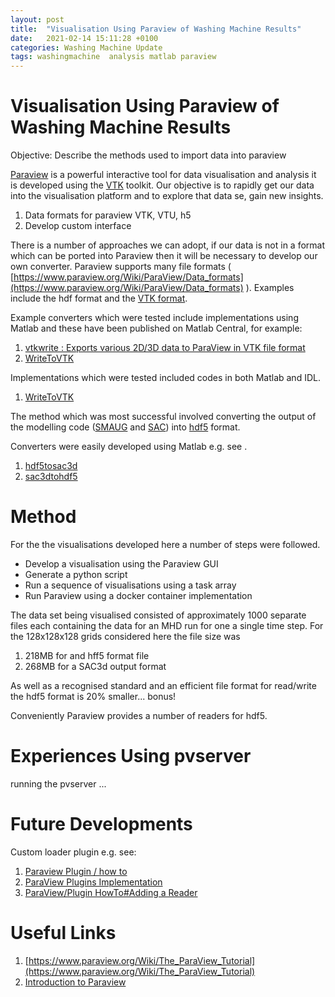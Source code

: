 ```yaml
---
layout: post
title:  "Visualisation Using Paraview of Washing Machine Results"
date:   2021-02-14 15:11:28 +0100
categories: Washing Machine Update
tags: washingmachine  analysis matlab paraview
---
```



# Visualisation Using Paraview of Washing Machine Results

Objective: Describe the methods used to import data into paraview

[Paraview](https://www.paraview.org/) is a powerful interactive tool for data visualisation and analysis it is developed using the [VTK](https://vtk.org/) toolkit. Our objective is to rapidly get our data into the visualisation platform and to explore that data se, gain new insights.

1. Data formats for paraview VTK, VTU, h5
2. Develop custom interface

There is a number of approaches we can adopt, if our data is not in a format which can be ported into Paraview then it will be necessary to develop our own converter. Paraview supports many file formats ( [https://www.paraview.org/Wiki/ParaView/Data_formats](https://www.paraview.org/Wiki/ParaView/Data_formats) ). Examples include the hdf format  and the [VTK format](https://vtk.org/wp-content/uploads/2015/04/file-formats.pdf).

Example converters which were tested include implementations using Matlab and these have been published on Matlab Central, for example:

1. [vtkwrite : Exports various 2D/3D data to ParaView in VTK file format](https://uk.mathworks.com/matlabcentral/fileexchange/47814-vtkwrite-exports-various-2d-3d-data-to-paraview-in-vtk-file-format)
2. [WriteToVTK](https://uk.mathworks.com/matlabcentral/fileexchange/23416-writetovtk)

Implementations which were tested included codes in both Matlab and IDL.
1. [WriteToVTK](https://github.com/mikeg64/solar/tree/master/matlab/readwriteconvert/vtk)

The method which was most successful involved converting the output of the modelling code ([SMAUG](http://solarwavetheory.blogspot.com/2015/12/a-quick-start-to-using-smaug.html) and [SAC](http://solarwavetheory.blogspot.com/search/label/SAC)) into [hdf5](http://solarwavetheory.blogspot.com/2015/02/data-standards-for-computational.html) format.

Converters were easily developed using Matlab e.g. see .
1. [hdf5tosac3d](https://github.com/mikeg64/smaug_wash/blob/master/matlab/hdf5_and_gdf/hdf5tosac3D.m)
2. [sac3dtohdf5](https://github.com/mikeg64/smaug_wash/blob/master/matlab/hdf5_and_gdf/sac3Dtohdf5.m)

# Method

For the the visualisations developed here a number of steps were followed.

* Develop a visualisation using the Paraview GUI
* Generate a python script
* Run a sequence  of visualisations using a task array 
* Run Paraview using a docker container implementation

The data set being visualised consisted of approximately 1000 separate files each containing the data for an MHD run for one a single time step. For the 128x128x128 grids considered here the file size was

1.  218MB for and hff5 format file
2.  268MB for a SAC3d output format

As well as a recognised standard and an efficient file format for read/write the hdf5 format is 20% smaller... bonus!

Conveniently Paraview provides a number of readers for hdf5.





# Experiences Using pvserver

running the pvserver ...




# Future Developments

Custom loader plugin e.g. see:
1. [Paraview Plugin / how to](https://www.paraview.org/Wiki/ParaView/Plugin_HowTo)
2. [ParaView Plugins Implementation](https://www.paraview.org/ParaView/index.php/ParaView_Plugins_Implementation)
3. [ParaView/Plugin HowTo#Adding a Reader ](https://www.paraview.org/Wiki/ParaView/Plugin_HowTo#Adding_a_Reader)

# Useful Links

1. [https://www.paraview.org/Wiki/The_ParaView_Tutorial](https://www.paraview.org/Wiki/The_ParaView_Tutorial)
2. [Introduction to Paraview](https://docs.paraview.org/en/latest/UsersGuide/introduction.html)



